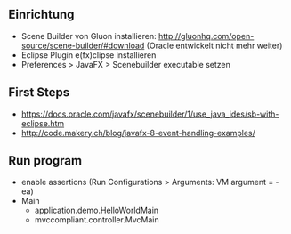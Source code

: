 ## Einrichtung
 * Scene Builder von Gluon installieren: http://gluonhq.com/open-source/scene-builder/#download (Oracle entwickelt nicht mehr weiter)
 * Eclipse Plugin e(fx)clipse installieren
 * Preferences > JavaFX > Scenebuilder executable setzen

## First Steps
 * https://docs.oracle.com/javafx/scenebuilder/1/use_java_ides/sb-with-eclipse.htm
 * http://code.makery.ch/blog/javafx-8-event-handling-examples/

## Run program
 * enable assertions (Run Configurations > Arguments: VM argument = -ea)
 * Main
   - application.demo.HelloWorldMain
   - mvccompliant.controller.MvcMain
 